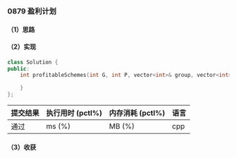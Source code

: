 ### 0879 盈利计划

#### （1）思路

#### （2）实现

```cpp
class Solution {
public:
    int profitableSchemes(int G, int P, vector<int>& group, vector<int>& profit) {

    }
};
```

| 提交结果 | 执行用时 (pctl%) | 内存消耗 (pctl%) | 语言 |
|:---------|:-----------------|:-----------------|:-----|
| 通过     |  ms (%)   |  MB (%)  | cpp  |

#### （3）收获
